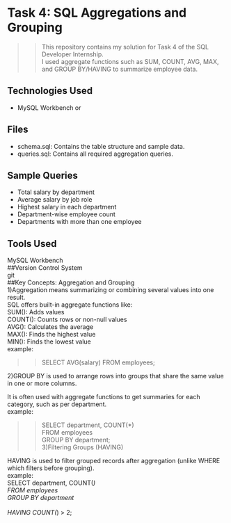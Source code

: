 # Task 4: SQL Aggregations and Grouping

>>This repository contains my solution for Task 4 of the SQL Developer Internship.<br>
I used aggregate functions such as SUM, COUNT, AVG, MAX, and GROUP BY/HAVING to summarize employee data.<br>

## Technologies Used
- MySQL Workbench or<br>

## Files
- schema.sql: Contains the table structure and sample data.<br>
- queries.sql: Contains all required aggregation queries.<br>

## Sample Queries
- Total salary by department<br>
- Average salary by job role<br>
- Highest salary in each department<br>
- Department-wise employee count<br>
- Departments with more than one employee<br>

## Tools Used
MySQL Workbench<br>
##Version Control System<br>
git<br>
##Key Concepts: Aggregation and Grouping<br>
1)Aggregation means summarizing or combining several values into one result.<br>
SQL offers built-in aggregate functions like:<br>
SUM(): Adds values<br>
COUNT(): Counts rows or non-null values<br>
AVG(): Calculates the average<br>
MAX(): Finds the highest value<br>
MIN(): Finds the lowest value<br>
example:<br>
>> SELECT AVG(salary) FROM employees; <br>

2)GROUP BY is used to arrange rows into groups that share the same value in one or more columns. <br>

 It is often used with aggregate functions to get summaries for each category, such as per department.<br>
example:
>> SELECT department, COUNT(*)<br>
>> FROM employees<br>
>>  GROUP BY department; <br>
3)Filtering Groups (HAVING)<br>

 HAVING is used to filter grouped records after aggregation (unlike WHERE which filters before grouping).<br>
 example:<br>
SELECT department, COUNT(*)<br>
FROM employees<br>
GROUP BY department<br>  
HAVING COUNT(*) > 2;<br>









